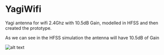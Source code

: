 # YagiWifi
Yagi antenna for wifi 2.4Ghz with 10.5dB Gain, modelled in HFSS and then created the prototype.


As we can see in the HFSS simulation the antenna will have 10.5dB of Gain


![alt text](https://imgur.com/HAJ1f3M)
